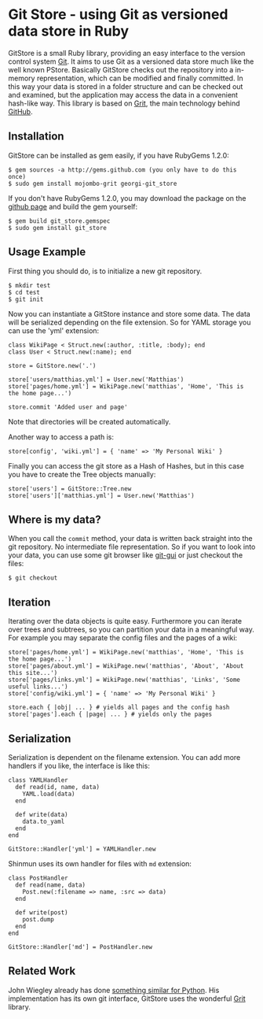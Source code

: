 Git Store - using Git as versioned data store in Ruby
=====================================================

GitStore is a small Ruby library, providing an easy interface to the
version control system [Git][1]. It aims to use Git as a versioned
data store much like the well known PStore. Basically GitStore checks
out the repository into a in-memory representation, which can be
modified and finally committed. In this way your data is stored in a
folder structure and can be checked out and examined, but the
application may access the data in a convenient hash-like way. This
library is based on [Grit][2], the main technology behind [GitHub][3].


## Installation

GitStore can be installed as gem easily, if you have RubyGems 1.2.0:

    $ gem sources -a http://gems.github.com (you only have to do this once)
    $ sudo gem install mojombo-grit georgi-git_store

If you don't have RubyGems 1.2.0, you may download the package on the
[github page][4] and build the gem yourself:

    $ gem build git_store.gemspec
    $ sudo gem install git_store


## Usage Example

First thing you should do, is to initialize a new git repository.

    $ mkdir test
    $ cd test
    $ git init

Now you can instantiate a GitStore instance and store some data. The
data will be serialized depending on the file extension. So for YAML
storage you can use the 'yml' extension:

    class WikiPage < Struct.new(:author, :title, :body); end
    class User < Struct.new(:name); end

    store = GitStore.new('.')

    store['users/matthias.yml'] = User.new('Matthias')
    store['pages/home.yml'] = WikiPage.new('matthias', 'Home', 'This is the home page...')

    store.commit 'Added user and page'

Note that directories will be created automatically.

Another way to access a path is:

    store[config', 'wiki.yml'] = { 'name' => 'My Personal Wiki' }

Finally you can access the git store as a Hash of Hashes, but in this
case you have to create the Tree objects manually:

    store['users'] = GitStore::Tree.new
    store['users']['matthias.yml'] = User.new('Matthias')

## Where is my data?

When you call the `commit` method, your data is written back straight
into the git repository. No intermediate file representation. So if
you want to look into your data, you can use some git browser like
[git-gui][6] or just checkout the files:

    $ git checkout


## Iteration

Iterating over the data objects is quite easy. Furthermore you can
iterate over trees and subtrees, so you can partition your data in a
meaningful way. For example you may separate the config files and the
pages of a wiki:

    store['pages/home.yml'] = WikiPage.new('matthias', 'Home', 'This is the home page...')
    store['pages/about.yml'] = WikiPage.new('matthias', 'About', 'About this site...')
    store['pages/links.yml'] = WikiPage.new('matthias', 'Links', 'Some useful links...')
    store['config/wiki.yml'] = { 'name' => 'My Personal Wiki' }

    store.each { |obj| ... } # yields all pages and the config hash
    store['pages'].each { |page| ... } # yields only the pages


## Serialization

Serialization is dependent on the filename extension. You can add more
handlers if you like, the interface is like this:

    class YAMLHandler
      def read(id, name, data)
        YAML.load(data)
      end
   
      def write(data)
        data.to_yaml
      end    
    end

    GitStore::Handler['yml'] = YAMLHandler.new


Shinmun uses its own handler for files with `md` extension:

    class PostHandler
      def read(name, data)
        Post.new(:filename => name, :src => data)
      end
   
      def write(post)
        post.dump
      end    
    end

    GitStore::Handler['md'] = PostHandler.new


## Related Work

John Wiegley already has done [something similar for Python][4]. His
implementation has its own git interface, GitStore uses the wonderful
[Grit][2] library.

[1]: http://git.or.cz/
[2]: http://github.com/mojombo/grit
[3]: http://github.com/
[4]: http://www.newartisans.com/blog_files/git.versioned.data.store.php
[5]: http://github.com/georgi/git_store
[6]: http://www.kernel.org/pub/software/scm/git/docs/git-gui.html
